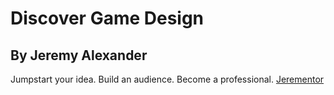 # Discover Game Design
## By Jeremy Alexander

Jumpstart your idea. Build an audience. Become a professional.
[Jerementor](http://www.jerementor.com/)